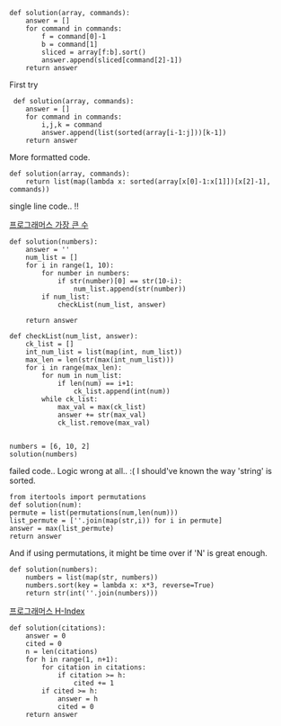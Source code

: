 
```
def solution(array, commands):
    answer = []
    for command in commands:
        f = command[0]-1
        b = command[1]
        sliced = array[f:b].sort()
        answer.append(sliced[command[2]-1])
    return answer
```
First try
```
 def solution(array, commands):
    answer = []
    for command in commands:
        i,j,k = command
        answer.append(list(sorted(array[i-1:j]))[k-1])
    return answer
```
More formatted code.

```
def solution(array, commands):
    return list(map(lambda x: sorted(array[x[0]-1:x[1]])[x[2]-1], commands))
```

single line code.. !!


[프로그래머스 가장 큰 수](https://programmers.co.kr/learn/courses/30/parts/12198)

```
def solution(numbers):
    answer = ''
    num_list = []
    for i in range(1, 10):
        for number in numbers:
            if str(number)[0] == str(10-i):
                num_list.append(str(number))
        if num_list:
            checkList(num_list, answer)
                
    return answer

def checkList(num_list, answer):
    ck_list = []
    int_num_list = list(map(int, num_list))
    max_len = len(str(max(int_num_list)))
    for i in range(max_len):
        for num in num_list:
            if len(num) == i+1:
                ck_list.append(int(num))
        while ck_list:
            max_val = max(ck_list)
            answer += str(max_val)
            ck_list.remove(max_val)
            
            
numbers = [6, 10, 2]
solution(numbers)
```
failed code.. Logic wrong at all.. :(
I should've known the way 'string' is sorted.

```
from itertools import permutations
def solution(num):
permute = list(permutations(num,len(num)))
list_permute = [''.join(map(str,i)) for i in permute]
answer = max(list_permute)
return answer
```
And if using permutations, it might be time over if 'N' is great enough.
```
def solution(numbers):
    numbers = list(map(str, numbers))
    numbers.sort(key = lambda x: x*3, reverse=True)
    return str(int(''.join(numbers)))
```

[프로그래머스 H-Index](https://programmers.co.kr/learn/courses/30/parts/12198)

```
def solution(citations):
    answer = 0
    cited = 0
    n = len(citations)
    for h in range(1, n+1):
        for citation in citations:
            if citation >= h:
                cited += 1
        if cited >= h:
            answer = h
            cited = 0
    return answer
```
